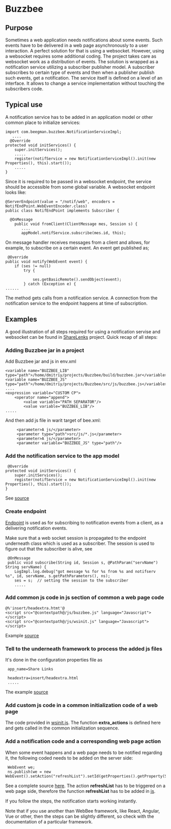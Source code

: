 # Buzzbee

## Purpose

Sometimes a web application needs notifications about some events. Such events have to be delivered in
a web page asynchronously to a user interaction. A perfect solution for that is using a websocket. However,
using a websocket requires some additional coding. The project takes care as websocket work as a distribution of events.
The solution is wrapped as a notification service utilizing a subscriber publisher model. A subscriber subscribes to certain type of events and then
when a publisher publish such events, get a notification. The service itself is defined on a level of an interface.
It allows to change a service implementation without touching the subscribers code.

## Typical use

A notification service has to be added in an application model or other common place
to initialize services:

    import com.beegman.buzzbee.NotificationServiceImpl;
       ....
      @Override
	protected void initServices() {
		super.initServices();
		.....
		register(notifService = new NotificationServiceImpl().init(new Properties(), this).start());
        .....
	}

Since it is required to be passed in a websocket endpoint, the service should be accessible from some  global variable.
A websocket endpoint looks like:

    @ServerEndpoint(value = "/notif/web", encoders = NotifEndPoint.WebEventEncoder.class)
    public class NotifEndPoint implements Subscriber {
    
      @OnMessage
      	public void fromClient(ClientMessage mes, Session s) {
           ....
           appModel.notifService.subscribe(mes.id, this);

On message handler receives messages from a client and allows, for example, to subscribe on a certain event.
An event get published as;

     @Override
	public void notify(WebEvent event) {
		if (ses != null)
			try {
				
				ses.getBasicRemote().sendObject(event);
			} catch (Exception e) {
	......
	
The method gets calls from a notification service. A connection from the notification service to the endpoint happens
at time of subscription.

## Examples
A good illustration of all steps required for using a notification servise and websocket can be found in
[ShareLenks](https://github.com/drogatkin/sharelinks) project.
Quick recap of all steps:
### Adding Buzzbee jar in a project
Add Buzzbee jar and js in env.xml

    <variable name="BUZZBEE_LIB" type="path">/home/dmitriy/projects/Buzzbee/build/buzzbee.jar</variable>
    <variable name="BUZZBEE_JS" type="path">/home/dmitriy/projects/Buzzbee/src/js/buzzbee.js</variable>
    ....
    <expression variable="CUSTOM CP">
    	<operator name="append">
		    <value variable="PATH SEPARATOR"/>
		    <value variable="BUZZBEE_LIB"/>
    .....
   
And then add js file in warit target of bee.xml:

         <parameter>A js/</parameter>
         <parameter type="path">src/js/*.js</parameter>
         <parameter>A js/</parameter>
         <parameter variable="BUZZBEE_JS" type="path"/>
                

### Add the notification service to the app model

     @Override
	protected void initServices() {
		super.initServices();
		register(notifService = new NotificationServiceImpl().init(new Properties(), this).start());
	}
	
See [source](https://github.com/drogatkin/sharelinks/blob/69637f8ce176b682841d2bb6c1410f0d48650ccc/src/java/com/walletwizz/sharelinks/model/SharelinksModel.java#L63)

### Create endpoint
[Endpoint](https://github.com/drogatkin/sharelinks/blob/master/src/java/com/walletwizz/sharelinks/ux/ws/UIRefresher.java) is used as for
subscribing to notification events from a client, as a delivering notification events.

Make sure that a web socket session is propagated to the endpoint underneath class which is used 
as a subscriber. The session is used to figure out that the subscriber is alive, see

     @OnMessage
	 public void subscribe(String id, Session s, @PathParam("servName") String servName) {
		LogImpl.log.debug("got message %s for %s from %s and notifserv %s", id, servName, s.getPathParameters(), ns);
		ses = s;  // setting the session to the subscriber
		.....
		

### Add common js code in js section of common a web page code

    @%'insert/headextra.htmt'@
    <script src="@contextpath@/js/buzzbee.js" language="Javascript"></script>
    <script src="@contextpath@/js/wsinit.js" language="Javascript"></script>
    
Example [source](https://github.com/drogatkin/sharelinks/blob/master/src/res/view/insert/headextra.html)

### Tell to the underneath framework to process the added js files
It's done  in the configuration properties file as

     app_name=Share Links

     headextra=insert/headextra.html
     .....
    
The example [source](https://github.com/drogatkin/sharelinks/blob/69637f8ce176b682841d2bb6c1410f0d48650ccc/src/res/cfg/sharelinks.properties#L37) 

### Add custom js code in a common initialization code of a web page

The code provided in [wsinit.js](https://github.com/drogatkin/sharelinks/blob/master/src/js/wsinit.js). The function
 **extra_actions** is defined here and gets called in the common initialization sequence. 
 
### Add a notification code and a corresponding web page action
 
When some event happens and a web page needs to be notified regarding it, the following coded needs to be added
on the server side:

     WebEvent we;
	 ns.publish(we = new WebEvent().setAction("refreshList").setId(getProperties().getProperty(SharelinksModel.NOTIF_CHANNEL))); 
	 
See a complete source [here](https://github.com/drogatkin/sharelinks/blob/6fef116e4c67a55cb9baf06cb7f80548f72c47d7/src/java/com/walletwizz/sharelinks/ux/Sync.java).
The action **refreshList** has to be triggered on a web page side, therefore the function **refreshList** has to be added in 
[js](https://github.com/drogatkin/sharelinks/blob/6fef116e4c67a55cb9baf06cb7f80548f72c47d7/src/js/wsinit.js#L13).

If you follow the steps, the notification starts working instantly. 


Note that if you use another than WebBee framework, like React, Angular, Vue or other, then the steps can be slightly different, so check with the documentation of a particular framework.
